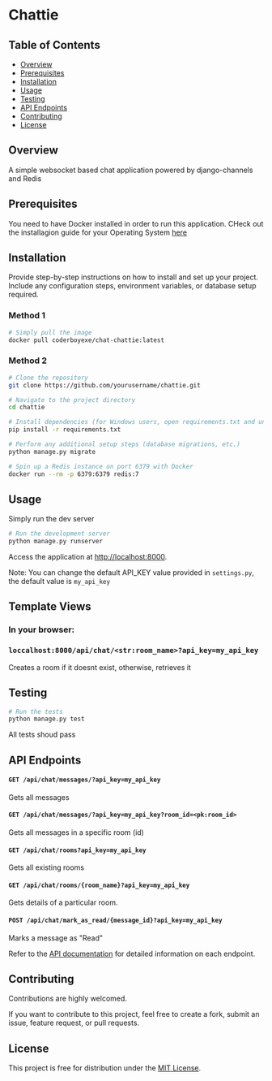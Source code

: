 # Chattie

## Table of Contents
- [Overview](#overview)
- [Prerequisites](#prerequisites)
- [Installation](#installation)
- [Usage](#usage)
- [Testing](#testing)
- [API Endpoints](#api-endpoints)
- [Contributing](#contributing)
- [License](#license)

## Overview

A simple websocket based chat application powered by django-channels and Redis

## Prerequisites

You need to have Docker installed in order to run this application. CHeck out the installagion guide for your Operating System [here](https://www.docker.com/get-started/)

## Installation

Provide step-by-step instructions on how to install and set up your project. Include any configuration steps, environment variables, or database setup required.

### Method 1
```bash
# Simply pull the image 
docker pull coderboyexe/chat-chattie:latest
```

### Method 2
```bash
# Clone the repository
git clone https://github.com/yourusername/chattie.git

# Navigate to the project directory
cd chattie

# Install dependencies (for Windows users, open requirements.txt and uncomment this line: # ```twisted-iocpsupport==1.0.4```)
pip install -r requirements.txt

# Perform any additional setup steps (database migrations, etc.)
python manage.py migrate

# Spin up a Redis instance on port 6379 with Docker
docker run --rm -p 6379:6379 redis:7
```

## Usage

Simply run the dev server

```bash
# Run the development server
python manage.py runserver
```

Access the application at [http://localhost:8000](http://localhost:8000).

Note: You can change the default API_KEY value provided in `settings.py`, the default value is `my_api_key`

## Template Views

### In your browser:

### `loccalhost:8000/api/chat/<str:room_name>?api_key=my_api_key`
Creates a room if it doesnt exist, otherwise, retrieves it

## Testing

```bash
# Run the tests
python manage.py test
```
All tests shoud pass

## API Endpoints

#### `GET /api/chat/messages/?api_key=my_api_key`

Gets all messages

#### `GET /api/chat/messages/?api_key=my_api_key?room_id=<pk:room_id>`

Gets all messages in a specific room (id)

#### `GET /api/chat/rooms?api_key=my_api_key`

Gets all existing rooms

#### `GET /api/chat/rooms/{room_name}?api_key=my_api_key`

Gets details of a particular room.

#### `POST /api/chat/mark_as_read/{message_id}?api_key=my_api_key`

Marks a message as "Read"

Refer to the [API documentation](#) for detailed information on each endpoint.

## Contributing

Contributions are highly welcomed.

If you want to contribute to this project, feel free to create a fork, submit an issue, feature request, or pull requests.

## License

This project is free for distribution under the [MIT License](#license).

